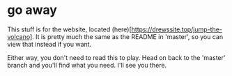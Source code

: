# go away

This stuff is for the website, located (here)[https://drewssite.top/jump-the-volcano]. It is pretty much the same as the README in 'master', so you can view that instead if you want.

Either way, you don't need to read this to play. Head on back  to the 'master' branch and you'll find what you need. I'll see you there.
